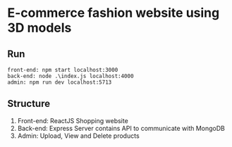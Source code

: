 # E-commerce fashion website using 3D models

## Run 
```
front-end: npm start localhost:3000
back-end: node .\index.js localhost:4000
admin: npm run dev localhost:5713
```
## Structure
1. Front-end: ReactJS Shopping website
2. Back-end: Express Server contains API to communicate with MongoDB
3. Admin: Upload, View and Delete products 
